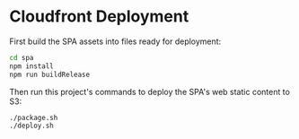 # Cloudfront Deployment

First build the SPA assets into files ready for deployment:

```bash
cd spa
npm install
npm run buildRelease
```

Then run this project's commands to deploy the SPA's web static content to S3:

```bash
./package.sh
./deploy.sh
```